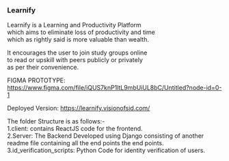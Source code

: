 ### Learnify

Learnify is a Learning and Productivity Platform  
which aims to eliminate loss of productivity and time   
which as rightly said is more valuable than wealth.  

It encourages the user to join study groups online  
to read or upskill with peers publicly or privately  
as per their convenience.

FIGMA PROTOTYPE: https://www.figma.com/file/iQUS7knP1ltL9mbUiUL8bC/Untitled?node-id=0-1  
  
  

Deployed Version: https://learnify.visionofsid.com/

The folder Structure is as follows:-  
1.client: contains ReactJS code for the frontend.  
2.Server: The Backend Developed using Django consisting of another readme file containing all the end points the end points.  
3.id_verification_scripts: Python Code for identity verification of users.  


